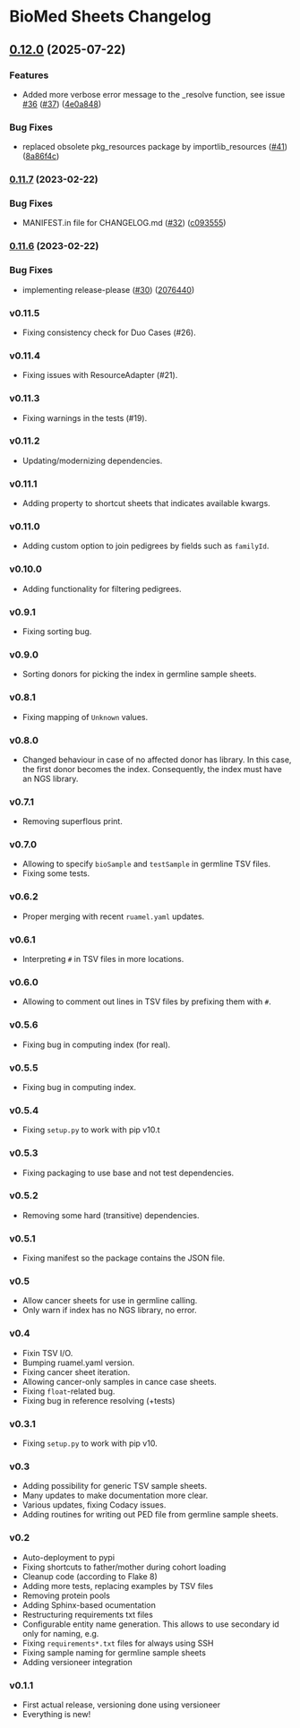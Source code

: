 # BioMed Sheets Changelog

## [0.12.0](https://www.github.com/bihealth/biomedsheets/compare/v0.11.7...v0.12.0) (2025-07-22)


### Features

* Added more verbose error message to the _resolve function, see issue [#36](https://www.github.com/bihealth/biomedsheets/issues/36) ([#37](https://www.github.com/bihealth/biomedsheets/issues/37)) ([4e0a848](https://www.github.com/bihealth/biomedsheets/commit/4e0a8484850c39d1511036c3fe29ec0b4f9271f8))


### Bug Fixes

* replaced obsolete pkg_resources package by importlib_resources ([#41](https://www.github.com/bihealth/biomedsheets/issues/41)) ([8a86f4c](https://www.github.com/bihealth/biomedsheets/commit/8a86f4c0b94b2c0bde14a22acf552387958ad688))

### [0.11.7](https://www.github.com/bihealth/biomedsheets/compare/v0.11.6...v0.11.7) (2023-02-22)


### Bug Fixes

* MANIFEST.in file for CHANGELOG.md ([#32](https://www.github.com/bihealth/biomedsheets/issues/32)) ([c093555](https://www.github.com/bihealth/biomedsheets/commit/c093555c937bd65d2c0cd3f06f62fd404e5364fd))

### [0.11.6](https://www.github.com/bihealth/biomedsheets/compare/v0.11.5...v0.11.6) (2023-02-22)


### Bug Fixes

* implementing release-please ([#30](https://www.github.com/bihealth/biomedsheets/issues/30)) ([2076440](https://www.github.com/bihealth/biomedsheets/commit/20764408458898b1f65cc550f5c1ae0514657b12))

### v0.11.5

-   Fixing consistency check for Duo Cases (#26).

### v0.11.4

-   Fixing issues with ResourceAdapter (#21).

### v0.11.3

-   Fixing warnings in the tests (#19).

### v0.11.2

-   Updating/modernizing dependencies.

### v0.11.1

-   Adding property to shortcut sheets that indicates available kwargs.

### v0.11.0

-   Adding custom option to join pedigrees by fields such as `familyId`.

### v0.10.0

-   Adding functionality for filtering pedigrees.

### v0.9.1

-   Fixing sorting bug.

### v0.9.0

-   Sorting donors for picking the index in germline sample sheets.

### v0.8.1

-   Fixing mapping of `Unknown` values.

### v0.8.0

-   Changed behaviour in case of no affected donor has library. In this
    case, the first donor becomes the index. Consequently, the index
    must have an NGS library.

### v0.7.1

-   Removing superflous print.

### v0.7.0

-   Allowing to specify `bioSample` and `testSample` in germline TSV
    files.
-   Fixing some tests.

### v0.6.2

-   Proper merging with recent `ruamel.yaml` updates.

### v0.6.1

-   Interpreting `#` in TSV files in more locations.

### v0.6.0

-   Allowing to comment out lines in TSV files by prefixing them with
    `#`.

### v0.5.6

-   Fixing bug in computing index (for real).

### v0.5.5

-   Fixing bug in computing index.

### v0.5.4

-   Fixing `setup.py` to work with pip v10.t

### v0.5.3

-   Fixing packaging to use base and not test dependencies.

### v0.5.2

-   Removing some hard (transitive) dependencies.

### v0.5.1

-   Fixing manifest so the package contains the JSON file.

### v0.5

-   Allow cancer sheets for use in germline calling.
-   Only warn if index has no NGS library, no error.

### v0.4

-   Fixin TSV I/O.
-   Bumping ruamel.yaml version.
-   Fixing cancer sheet iteration.
-   Allowing cancer-only samples in cance case sheets.
-   Fixing `float`-related bug.
-   Fixing bug in reference resolving (+tests)

### v0.3.1

-   Fixing `setup.py` to work with pip v10.

### v0.3

-   Adding possibility for generic TSV sample sheets.
-   Many updates to make documentation more clear.
-   Various updates, fixing Codacy issues.
-   Adding routines for writing out PED file from germline sample
    sheets.

### v0.2

-   Auto-deployment to pypi
-   Fixing shortcuts to father/mother during cohort loading
-   Cleanup code (according to Flake 8)
-   Adding more tests, replacing examples by TSV files
-   Removing protein pools
-   Adding Sphinx-based ocumentation
-   Restructuring requirements txt files
-   Configurable entity name generation. This allows to use secondary id
    only for naming, e.g.
-   Fixing `requirements*.txt` files for always using SSH
-   Fixing sample naming for germline sample sheets
-   Adding versioneer integration

### v0.1.1

-   First actual release, versioning done using versioneer
-   Everything is new!

